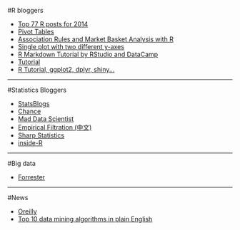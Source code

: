 #R bloggers

* [Top 77 R posts for 2014](http://www.r-bloggers.com/77-most-read-r-posts-r-jobs-for-2014/)
* [Pivot Tables](http://www.r-bloggers.com/interactive-pivot-tables-with-r/?utm_source=feedburner&utm_medium=email&utm_campaign=Feed%3A+RBloggers+%28R+bloggers%29)
* [Association Rules and Market Basket Analysis with R](http://www.r-bloggers.com/association-rules-and-market-basket-analysis-with-r/?utm_source=feedburner&utm_medium=email&utm_campaign=Feed%3A+RBloggers+%28R+bloggers%29)
* [Single plot with two different y-axes](http://www.r-bloggers.com/r-single-plot-with-two-different-y-axes/?utm_source=feedburner&utm_medium=email&utm_campaign=Feed%3A+RBloggers+%28R+bloggers%29)
* [R Markdown Tutorial by RStudio and DataCamp](http://www.r-bloggers.com/r-markdown-tutorial-by-rstudio-and-datacamp/?utm_source=feedburner&utm_medium=email&utm_campaign=Feed%3A+RBloggers+%28R+bloggers%29)
* [Tutorial](http://www.r-bloggers.com/useful-tutorials/?utm_source=feedburner&utm_medium=email&utm_campaign=Feed%3A+RBloggers+%28R+bloggers%29)
* [R Tutorial, ggplot2, dplyr, shiny...](http://stcorp.nl/R_course/)

---

#Statistics Bloggers

* [StatsBlogs](http://www.statsblogs.com/)
* [Chance](http://chance.amstat.org/)
* [Mad Data Scientist](https://matloff.wordpress.com/author/matloff/)
* [Empirical Filtration (中文)](http://yenchic-blog.logdown.com/archives)
* [Sharp Statistics](http://sharpstatistics.co.uk/category/r/)
* [inside-R](http://www.inside-r.org/)

---

#Big data

* [Forrester](http://blogs.forrester.com/category/big_data)

---

#News

* [Oreilly](http://www.oreilly.com/)
* [Top 10 data mining algorithms in plain English](http://rayli.net/blog/data/top-10-data-mining-algorithms-in-plain-english/?imm_mid=0d28ad&cmp=em-data-na-na-newsltr_20150527)
